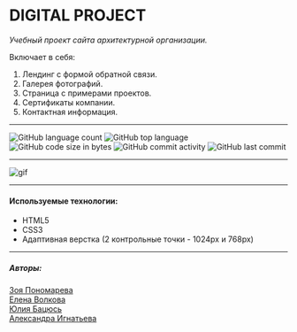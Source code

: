 # DIGITAL PROJECT


_Учебный проект сайта архитектурной организации._

Включает в себя:

1. Лендинг с формой обратной связи.
2. Галерея фотографий.
3. Страница с примерами проектов.
4. Сертификаты компании.
5. Контактная информация.

___

![GitHub language count](https://img.shields.io/github/languages/count/itgirlschool/f7_team1_project1?color=%23a8a818) ![GitHub top language](https://img.shields.io/github/languages/top/itgirlschool/f7_team1_project1?color=%23a8a818) ![GitHub code size in bytes](https://img.shields.io/github/languages/code-size/itgirlschool/f7_team1_project1?color=%23a8a818) ![GitHub commit activity](https://img.shields.io/github/commit-activity/y/itgirlschool/f7_team1_project1?color=%23a8a818) ![GitHub last commit](https://img.shields.io/github/last-commit/itgirlschool/f7_team1_project1?color=%23a8a818)

___

![gif](https://github.com/itgirlschool/f7_team1_project1/blob/main/assets/gif/project.gif)

___

#### Используемые технологии:
* HTML5
* CSS3
* Адаптивная верстка (2 контрольные точки - 1024px и 768px)
___

##### Авторы:
[Зоя Пономарева](https://github.com/ZojaPonomarjova)<br>
[Елена Волкова](https://github.com/ElenaVolkova4)<br>
[Юлия Бацюсь](https://github.com/JBatsyus)<br>
[Александра Игнатьева](https://github.com/tram3328)<br>
